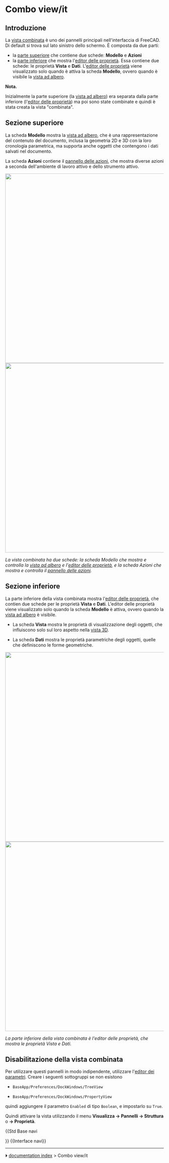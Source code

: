 # Combo view/it
## Introduzione

La [vista combinata](combo_view/it.md) è uno dei pannelli principali nell\'interfaccia di FreeCAD. Di default si trova sul lato sinistro dello schermo. È composta da due parti:

-   la [parte superiore](Combo_view/it#Sezione_superiore.md) che contiene due schede: **Modello** e **Azioni**
-   la [parte inferiore](Combo_view/it#Sezione_inferiore.md) che mostra l\'[editor delle proprietà](property_editor/it.md). Essa contiene due schede: le proprietà **Vista** e **Dati**. L\'[editor delle proprietà](property_editor/it.md) viene visualizzato solo quando è attiva la scheda **Modello**, ovvero quando è visibile la [vista ad albero](tree_view/it.md).


**Nota.**

Inizialmente la parte superiore (la [vista ad albero](tree_view/it.md)) era separata dalla parte inferiore (l\'[editor delle proprietà](property_editor/it.md)) ma poi sono state combinate e quindi è stata creata la vista \"combinata\".

## Sezione superiore 

La scheda **Modello** mostra la [vista ad albero](tree_view/it.md), che è una rappresentazione del contenuto del documento, inclusa la geometria 2D e 3D con la loro cronologia parametrica, ma supporta anche oggetti che contengono i dati salvati nel documento.

La scheda **Azioni** contiene il [pannello delle azioni](task_panel/it.md), che mostra diverse azioni a seconda dell\'ambiente di lavoro attivo e dello strumento attivo.

<img alt="" src=images/FreeCAD_Combo_view_Tree_View_properties.png  style="width:" height="600px;"> <img alt="" src=images/FreeCAD_Combo_view_Task_panel.png  style="width:" height="600px;">



*La vista combinata ha due schede: la scheda Modello che mostra e controlla la [vista ad albero](tree_view/it.md) e l'[editor delle proprietà](property_editor/it.md), e la scheda Azioni che mostra e controlla il [pannello delle azioni](task_panel/it.md).*

## Sezione inferiore 

La parte inferiore della vista combinata mostra l\'[editor delle proprietà](property_editor/it.md), che contien due schede per le proprietà **Vista** e **Dati**. L\'editor delle proprietà viene visualizzato solo quando la scheda **Modello** è attiva, ovvero quando la [vista ad albero](tree_view/it.md) è visibile.

-   La scheda **Vista** mostra le proprietà di visualizzazione degli oggetti, che influiscono solo sul loro aspetto nella [vista 3D](3D_view/it.md).

-   La scheda **Dati** mostra le proprietà parametriche degli oggetti, quelle che definiscono le forme geometriche.

<img alt="" src=images/FreeCAD_Combo_view_Tree_View_properties.png  style="width:" height="600px;"> <img alt="" src=images/FreeCAD_Combo_view_Tree_Data_properties.png  style="width:" height="600px;">



*La parte inferiore della vista combinata è l'editor delle proprietà, che mostra le proprietà Vista e Dati.*

## Disabilitazione della vista combinata 

Per utilizzare questi pannelli in modo indipendente, utilizzare l\'[editor dei parametri](Std_DlgParameter/it.md). Creare i seguenti sottogruppi se non esistono

-    `BaseApp/Preferences/DockWindows/TreeView`
    

-    `BaseApp/Preferences/DockWindows/PropertyView`
    

quindi aggiungere il parametro `Enabled` di tipo `Boolean`, e impostarlo su `True`.

Quindi attivare la vista utilizzando il menu **Visualizza → Pannelli → Struttura** o **→ Proprietà**.


{{Std Base navi

}} {{Interface navi}}



---
⏵ [documentation index](../README.md) > Combo view/it
